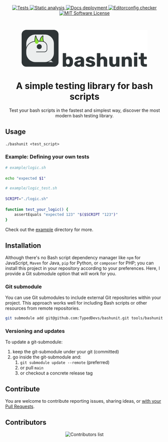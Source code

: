 <p align="center">
    <a href="https://github.com/TypedDevs/bashunit/actions/workflows/tests.yml">
        <img src="https://github.com/TypedDevs/bashunit/actions/workflows/tests.yml/badge.svg" alt="Tests">
    </a>
    <a href="https://github.com/TypedDevs/bashunit/actions/workflows/static_analysis.yml">
        <img src="https://github.com/TypedDevs/bashunit/actions/workflows/static_analysis.yml/badge.svg" alt="Static analysis">
    </a>
    <a href="https://github.com/TypedDevs/bashunit/actions/workflows/deploy-docs.yml">
        <img src="https://github.com/TypedDevs/bashunit/actions/workflows/deploy-docs.yml/badge.svg" alt="Docs deployment">
    </a>
<a href="https://github.com/TypedDevs/bashunit/actions/workflows/linter.yml">
        <img src="https://github.com/TypedDevs/bashunit/actions/workflows/linter.yml/badge.svg" alt="Editorconfig checker">
    </a>
    <a href="https://github.com/TypedDevs/bashunit/blob/main/LICENSE">
        <img src="https://img.shields.io/badge/License-MIT-green.svg" alt="MIT Software License">
    </a>
</p>
<br>
<p align="center">
    <picture>
        <source media="(prefers-color-scheme: dark)" srcset="docs/public/logo_name_dark.svg">
        <img alt="bashunit" src="docs/public/logo_name.svg" width="400">
    </picture>
</p>

<h1 align="center">A simple testing library for bash scripts</h1>

<p align="center">
    Test your bash scripts in the fastest and simplest way, discover the most modern bash testing library.
</p>

## Usage

`./bashunit <test_script>`

### Example: Defining your own tests

```bash
# example/logic.sh

echo "expected $1"
```

```bash
# example/logic_test.sh

SCRIPT="./logic.sh"

function test_your_logic() {
    assertEquals "expected 123" "$($SCRIPT "123")"
}
```

Check out the [example](example/README.md) directory for more.

## Installation

Although there's no Bash script dependency manager like `npm` for JavaScript, `Maven` for Java, `pip` for Python, or `composer` for PHP; you can install this project in your repository according to your preferences. Here, I provide a Git submodule option that will work for you.

### Git submodule

You can use Git submodules to include external Git repositories within your project. This approach works well for including Bash scripts or other resources from remote repositories.

```bash
git submodule add git@github.com:TypedDevs/bashunit.git tools/bashunit
```

### Versioning and updates

To update a git-submodule:
1. keep the git-submodule under your git (committed)
2. go inside the git-submodule and:
    1. `git submodule update --remote` (preferred)
    2. or pull `main`
    3. or checkout a concrete release tag


## Contribute

You are welcome to contribute reporting issues, sharing ideas,
or [with your Pull Requests](.github/CONTRIBUTING.md).

## Contributors

<p align="center">
    <img src="https://contributors.nn.ci/api?repo=TypedDevs/bashunit" alt="Contributors list" />
</p>
